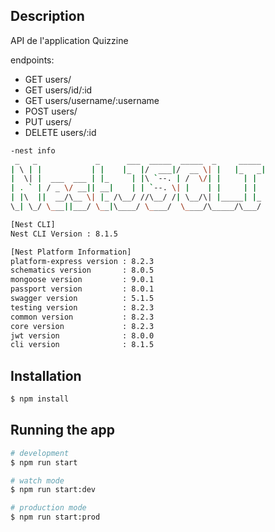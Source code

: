 ## Description

API de l'application Quizzine

endpoints:
- GET users/
- GET users/id/:id
- GET users/username/:username
- POST users/
- PUT users/
- DELETE users/:id





```bash
-nest info
 _   _             _      ___  _____  _____  _     _____
| \ | |           | |    |_  |/  ___|/  __ \| |   |_   _|
|  \| |  ___  ___ | |_     | |\ `--. | /  \/| |     | |
| . ` | / _ \/ __|| __|    | | `--. \| |    | |     | |
| |\  ||  __/\__ \| |_ /\__/ //\__/ /| \__/\| |_____| |_
\_| \_/ \___||___/ \__|\____/ \____/  \____/\_____/\___/

[Nest CLI]
Nest CLI Version : 8.1.5 

[Nest Platform Information]
platform-express version : 8.2.3
schematics version       : 8.0.5
mongoose version         : 9.0.1
passport version         : 8.0.1
swagger version          : 5.1.5
testing version          : 8.2.3
common version           : 8.2.3
core version             : 8.2.3
jwt version              : 8.0.0
cli version              : 8.1.5


```



## Installation

```bash
$ npm install
```

## Running the app

```bash
# development
$ npm run start

# watch mode
$ npm run start:dev

# production mode
$ npm run start:prod
```

